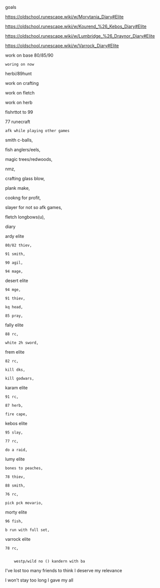 goals

https://oldschool.runescape.wiki/w/Morytania_Diary#Elite

https://oldschool.runescape.wiki/w/Kourend_%26_Kebos_Diary#Elite

https://oldschool.runescape.wiki/w/Lumbridge_%26_Draynor_Diary#Elite

https://oldschool.runescape.wiki/w/Varrock_Diary#Elite

work on base 80/85/90

	woring on now 
herbi/89hunt

work on crafting 

work on fletch

work on herb

fishrttot to 99

77 runecraft

	afk while playing other games
smith c-balls,

fish anglers/eels,

magic trees/redwoods,

nmz,

crafting glass blow,

plank make,

cookng for profit,

slayer for not so afk games,

fletch longbows(u),


diary
	
ardy elite

	80/82 thiev,
	
	91 smith,
	
	90 agil,
	
	94 mage,
	

desert elite

	94 mge,
	
	91 thiev,
	
	kq head,
	
	85 pray,
	

fally elite

	88 rc,
	
	white 2h sword,
	

frem elite

	82 rc,
	
	kill dks,
	
	kill godwars,


karam elite

	91 rc,
	
	87 herb,
	
	fire cape,


kebos elite

	95 slay,
	
	77 rc,

	do a raid,
	

lumy elite

	bones to peaches,
	
	78 thiev,
	
	88 smith,
	
	76 rc,
	
	pick pck movario,
	

morty elite

	96 fish,
	
	b run with full set,
	

varrock elite

	78 rc,
	

		westp/wild no () kandern with ba


I've lost too many friends to think I deserve my relevance

I won't stay too long
I gave my all
